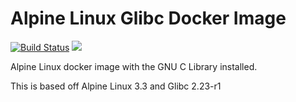 # Alpine Linux Glibc Docker Image

[![Build Status](https://travis-ci.org/ldejager/alpine-glibc.svg?branch=master)](https://travis-ci.org/ldejager/alpine-glibc) [![](https://badge.imagelayers.io/ldejager/alpine-glibc:latest.svg)](https://imagelayers.io/?images=ldejager/alpine-glibc:latest 'Get your own badge on imagelayers.io')

Alpine Linux docker image with the GNU C Library installed.

This is based off Alpine Linux 3.3 and Glibc 2.23-r1
